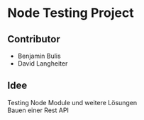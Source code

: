 # Node Testing Project

## Contributor
* Benjamin Bulis
* David Langheiter

## Idee
Testing Node Module und weitere Lösungen  
Bauen einer Rest API